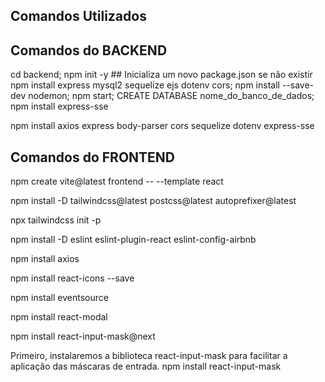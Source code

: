 ## Comandos Utilizados


## Comandos do BACKEND
cd backend;
npm init -y  ## Inicializa um novo package.json se não existir
npm install express mysql2 sequelize ejs dotenv cors;
npm install --save-dev nodemon;
npm start;
CREATE DATABASE nome_do_banco_de_dados;
npm install express-sse

npm install axios express body-parser cors sequelize dotenv express-sse


## Comandos do FRONTEND


npm create vite@latest frontend -- --template react

npm install -D tailwindcss@latest postcss@latest autoprefixer@latest

npx tailwindcss init -p

npm install -D eslint eslint-plugin-react eslint-config-airbnb

npm install axios

npm install react-icons --save

npm install eventsource

npm install react-modal

npm install react-input-mask@next


Primeiro, instalaremos a biblioteca react-input-mask para facilitar a aplicação das máscaras de entrada.
npm install react-input-mask


